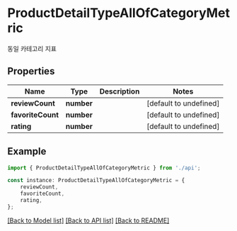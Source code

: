 # ProductDetailTypeAllOfCategoryMetric

동일 카테고리 지표

## Properties

Name | Type | Description | Notes
------------ | ------------- | ------------- | -------------
**reviewCount** | **number** |  | [default to undefined]
**favoriteCount** | **number** |  | [default to undefined]
**rating** | **number** |  | [default to undefined]

## Example

```typescript
import { ProductDetailTypeAllOfCategoryMetric } from './api';

const instance: ProductDetailTypeAllOfCategoryMetric = {
    reviewCount,
    favoriteCount,
    rating,
};
```

[[Back to Model list]](../README.md#documentation-for-models) [[Back to API list]](../README.md#documentation-for-api-endpoints) [[Back to README]](../README.md)
